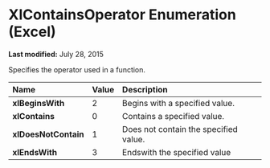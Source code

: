 
# XlContainsOperator Enumeration (Excel)

 **Last modified:** July 28, 2015

Specifies the operator used in a function.


|**Name**|**Value**|**Description**|
|:-----|:-----|:-----|
| **xlBeginsWith**|2|Begins with a specified value.|
| **xlContains**|0|Contains a specified value.|
| **xlDoesNotContain**|1|Does not contain the specified value.|
| **xlEndsWith**|3|Endswith the specified value|

